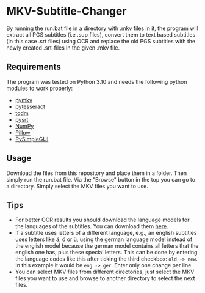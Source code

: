 # MKV-Subtitle-Changer

By running the run.bat file in a directory with .mkv files in it, the program will extract all PGS subtitles (i.e .sup files), convert them to text based subtitles (in this case .srt files) using OCR and replace the old PGS subtitles with the newly created .srt-files in the given .mkv file.

## Requirements
The program was tested on Python 3.10 and needs the following python modules to work properly:
- [pymkv](https://github.com/sheldonkwoodward/pymkv)
- [pytesseract](https://github.com/madmaze/pytesseract)
- [tqdm](https://github.com/tqdm/tqdm)
- [pysrt](https://github.com/byroot/pysrt)
- [NumPy](https://numpy.org/)
- [Pillow](https://github.com/python-pillow/Pillow)
- [PySimpleGUI](https://github.com/PySimpleGUI/PySimpleGUI#jump-start-get-the-demo-programs--demo-browser-)

## Usage
Download the files from this repository and place them in a folder. Then simply run the run.bat file. Via the "Browse" button in the top you can go to a directory. Simply select the MKV files you want to use.

## Tips
- For better OCR results you should download the language models for the languages of the subtitles. You can download them [here](https://tesseract-ocr.github.io/tessdoc/Data-Files.html).
- If a subtitle uses letters of a different language, e.g., an english subtitles uses letters like ä, ö or ü, using the german language model instead of the english model because the german model contains all letters that the english one has, plus these special letters. This can be done by entering the language codes like this after ticking the third checkbox: `old -> new`. In this example it would be `eng -> ger`. Enter only one change per line
- You can select MKV files from different directories, just select the MKV files you want to use and browse to another directory to select the next files.
